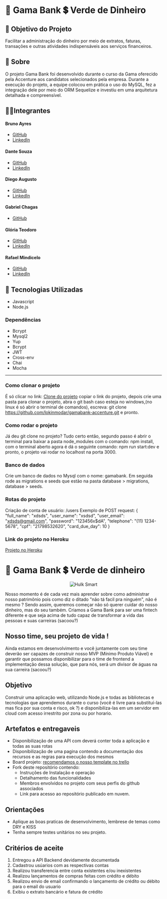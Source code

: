 # 🏦 Gama Bank 💲 Verde de Dinheiro

## 🎯 Objetivo do Projeto

Facilitar a administração do dinheiro por meio de extratos, faturas, transações e outras atividades indispensáveis aos serviços financeiros.

## 📃 Sobre

O projeto Gama Bank foi desenvolvido durante o curso da Gama oferecido pela Accenture aos candidatos selecionados pela empresa. Durante a execução do projeto, a equipe colocou em prática o uso do MySQL, fez a integração dele por meio do ORM Sequelize e investiu em uma arquitetura detalhada e compreensível.

## 👨‍💻Integrantes




#### Bruno Ayres

- [GitHub](https://github.com/bjsec)
- [LinkedIn](https://www.linkedin.com/in/bruno-jorge-sec/)

#### Dante Souza

- [GitHub](https://github.com/lokinmodar)
- [LinkedIn](https://www.linkedin.com/in/dante-souza-e-souza/)

#### Diego Augusto

- [GitHub](https://github.com/debug-droid)
- [LinkedIn](https://www.linkedin.com/in/diego-augusto-b957921a2/)

#### Gabriel Chagas

- [GitHub](https://github.com/GabrielChagas1)

#### Glória Teodoro

- [GitHub](https://github.com/gloriateodoro)
- [LinkedIn](https://www.linkedin.com/in/gl%C3%B3ria-teodoro-8910331b7/)

#### Rafael Mindicelo

- [GitHub](https://github.com/rafaelmindicelo)
- [LinkedIn](https://www.linkedin.com/in/rafael-mindicelo-2171389b/)



## 🚀 Tecnologias Utilizadas

- Javascript
- Node.js

### Dependências

- Bcrypt
- Mysql2
- Yup
- Bcrypt
- JWT
- Cross-env
- Chai
- Mocha

---

### Como clonar o projeto

É só clicar no link: [Clone do projeto](https://github.com/lokinmodar/gamabank-accenture.git) copiar o link do projeto, depois crie uma pasta para clonar o projeto, abra o git bash caso esteja no windows,(no linux é só abrir o terminal de comandos), escreva: git clone https://github.com/lokinmodar/gamabank-accenture.git e pronto.

### Como rodar o projeto

Já deu git clone no projeto? Tudo certo então, segundo passo é abrir o terminal para baixar a pasta node_modules com o comando: npm install, com o terminal aberto agora é dá o seguinte comando: npm run start:dev
e pronto, o projeto vai rodar no localhost na porta 3000. 

### Banco de dados

Crie um banco de dados no Mysql com o nome: gamabank. Em seguida rode as migrations e seeds que estão na pasta database > migrations, database > seeds.

### Rotas do projeto

Criação de conta de usuário: /users
Exemplo de POST request:
{
	"full_name": "xdsds",
	"user_name": "xsdsd",
	"user_email": "xdsds@gmail.com",
	"password": "123456x$dA",
	"telephone": "(11) 1234-5678",
	"cpf": "21798532620",
	"card_due_day": 10
}

### Link do projeto no Heroku

[Projeto no Heroku](https://gamabank-eventloop.herokuapp.com/)

# 🏦 Gama Bank 💲 Verde de dinheiro

<p align="center">
  <img src="https://media.tenor.com/images/63dc70b43a949617fdfa3447868d534d/tenor.gif" alt="Hulk Smart"/>
</p>

Nosso momento é de cada vez mais aprender sobre como administrar nosso patrimônio pois como diz o ditado "não tá facil pra ninguém", não é mesmo ? Sendo assim, queremos começar não só querer cuidar do nosso dinheiro, mas do seu também. Criamos a Gama Bank para ser uma fintech diferente e que seja acima de tudo capaz de transformar a vida das pessoas e suas carreiras (sacoou?)

## Nosso time, seu projeto de vida !

Ainda estamos em desenvolvimento e você juntamente com seu time deverão ser capazes de construir nosso MVP (Mínimo Produto Viável) e garantir que possamos disponibilizar para o time de frontend a implementação dessa solução, que para nós, será um divisor de águas na sua carreira (sacoou?)

## Objetivo
Construir uma aplicação web, utilizando Node.js e todas as bibliotecas e tecnologias que aprendemos durante o curso (você é livre para substituí-las mas fica por sua conta e risco, ok ?) e disponibiliza-las em um servidor em cloud com acesso irrestrito por zona ou por horario.


## Artefatos e entregaveis
* Disponibilização de uma API com deverá conter toda a aplicação e todas as suas rotas
* Disponibilização de uma pagina contendo a documentação dos recursos e as regras para execução dos mesmos
* Board projeto: [recomendamos o nosso template no trello](https://trello.com/b/omMyz2qd/projeto-gamabank)
* Fork deste repositório contendo:
    * Instruções de Instalação e operação
    * Detalhamento das funcionalidades
    * Membros envolvidos no projeto com seus perfis do github associados
    * Link para acesso ao repositório publicado em nuvem.


## Orientações
- Aplique as boas praticas de desenvolvimento, lembrese de temas como DRY e KISS
- Tenha sempre testes unitários  no seu projeto.


## Critérios de aceite
1. Entregou a API Backend devidamente documentada 
2. Cadastrou usúarios com as respectivas contas
3. Realizou transferencia entre conta existentes e/ou inexistentes
4. Realizou lançamentos de compras feitas com crédito e débito
5. Realizou envio de email confirmando o lançamento de crédito ou débito para o email do usuario
6. Exibiu o extrato bancário e fatura de crédito









